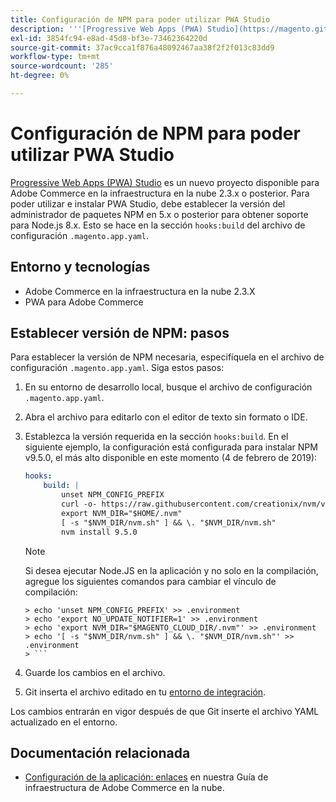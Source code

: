 ```yaml
---
title: Configuración de NPM para poder utilizar PWA Studio
description: '''[Progressive Web Apps (PWA) Studio](https://magento.github.io/pwa-studio/) es un nuevo proyecto disponible para Adobe Commerce en la infraestructura en la nube 2.3.x o posterior. Para poder utilizar e instalar PWA Studio, debe establecer la versión del administrador de paquetes NPM en 5.x o posterior para obtener soporte para Node.js 8.x. Esto se hace en la sección "hooks:build" del archivo de configuración ".magento.app.yaml".'
exl-id: 3854fc94-e8ad-45d8-bf3e-73462364220d
source-git-commit: 37ac9cca1f876a48092467aa38f2f2f013c83dd9
workflow-type: tm+mt
source-wordcount: '285'
ht-degree: 0%

---
```


# Configuración de NPM para poder utilizar PWA Studio

[Progressive Web Apps (PWA) Studio](https://magento.github.io/pwa-studio/) es un nuevo proyecto disponible para Adobe Commerce en la infraestructura en la nube 2.3.x o posterior. Para poder utilizar e instalar PWA Studio, debe establecer la versión del administrador de paquetes NPM en 5.x o posterior para obtener soporte para Node.js 8.x. Esto se hace en la sección `hooks:build` del archivo de configuración `.magento.app.yaml`.

## Entorno y tecnologías

* Adobe Commerce en la infraestructura en la nube 2.3.X
* PWA para Adobe Commerce

## Establecer versión de NPM: pasos

Para establecer la versión de NPM necesaria, especifíquela en el archivo de configuración `.magento.app.yaml`. Siga estos pasos:

1. En su entorno de desarrollo local, busque el archivo de configuración `.magento.app.yaml`.
1. Abra el archivo para editarlo con el editor de texto sin formato o IDE.
1. Establezca la versión requerida en la sección `hooks:build`. En el siguiente ejemplo, la configuración está configurada para instalar NPM v9.5.0, el más alto disponible en este momento (4 de febrero de 2019):

   ```yaml
   hooks:
       build: |
           unset NPM_CONFIG_PREFIX
           curl -o- https://raw.githubusercontent.com/creationix/nvm/v0.33.8/install.sh | bash
           export NVM_DIR="$HOME/.nvm"
           [ -s "$NVM_DIR/nvm.sh" ] && \. "$NVM_DIR/nvm.sh"
           nvm install 9.5.0
   ```

   >[!NOTE]
   >
   >Si desea ejecutar Node.JS en la aplicación y no solo en la compilación, agregue los siguientes comandos para cambiar el vínculo de compilación:
   > 
   ```
   > echo 'unset NPM_CONFIG_PREFIX' >> .environment
   > echo 'export NO_UPDATE_NOTIFIER=1' >> .environment
   > echo 'export NVM_DIR="$MAGENTO_CLOUD_DIR/.nvm"' >> .environment
   > echo '[ -s "$NVM_DIR/nvm.sh" ] && \. "$NVM_DIR/nvm.sh"' >> .environment
   > ```

1. Guarde los cambios en el archivo.
1. Git inserta el archivo editado en tu [entorno de integración](/help/announcements/adobe-commerce-announcements/integration-environment-enhancement-request-pro-and-starter.md).

Los cambios entrarán en vigor después de que Git inserte el archivo YAML actualizado en el entorno.

## Documentación relacionada

* [Configuración de la aplicación: enlaces](https://experienceleague.adobe.com/docs/commerce-cloud-service/user-guide/configure/app/properties/hooks-property.html) en nuestra Guía de infraestructura de Adobe Commerce en la nube.
